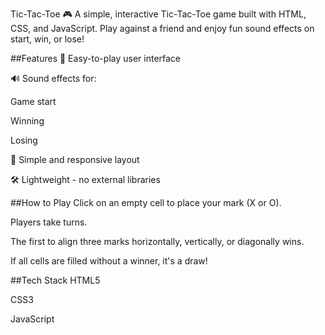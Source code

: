 Tic-Tac-Toe 🎮
A simple, interactive Tic-Tac-Toe game built with HTML, CSS, and JavaScript. Play against a friend and enjoy fun sound effects on start, win, or lose!

##Features
🎯 Easy-to-play user interface

🔊 Sound effects for:

Game start

Winning

Losing

🧩 Simple and responsive layout

🛠️ Lightweight - no external libraries

##How to Play
Click on an empty cell to place your mark (X or O).

Players take turns.

The first to align three marks horizontally, vertically, or diagonally wins.

If all cells are filled without a winner, it's a draw!

##Tech Stack
HTML5

CSS3

JavaScript

